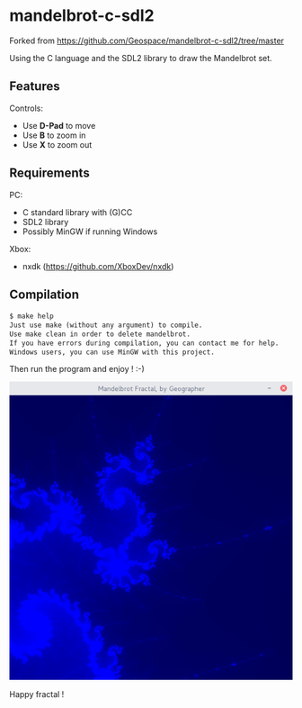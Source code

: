 # mandelbrot-c-sdl2

Forked from https://github.com/Geospace/mandelbrot-c-sdl2/tree/master

Using the C language and the SDL2 library to draw the Mandelbrot set.

## Features

Controls:
* Use **D-Pad** to move
* Use **B** to zoom in
* Use **X** to zoom out


## Requirements

PC:
* C standard library with (G)CC
* SDL2 library
* Possibly MinGW if running Windows

Xbox:
* nxdk (https://github.com/XboxDev/nxdk)

## Compilation

```
$ make help
Just use make (without any argument) to compile.
Use make clean in order to delete mandelbrot.
If you have errors during compilation, you can contact me for help.
Windows users, you can use MinGW with this project.
```

Then run the program and enjoy ! :-)

![screenshot](screenshot.png "This is beautiful...")

Happy fractal !
